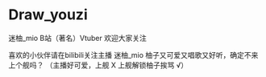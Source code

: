 # Draw_youzi
迷柚_mio B站（著名）Vtuber 欢迎大家关注


喜欢的小伙伴请在bilibili关注主播 迷柚_mio
柚子又可爱又唱歌又好听，确定不来上个舰吗？
（主播好可爱，上舰 X
   上舰解锁柚子挨骂 √）
